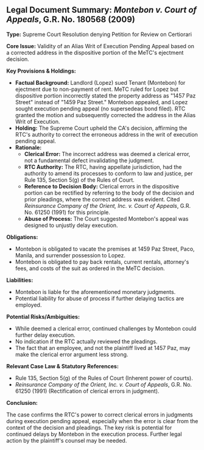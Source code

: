 ## Legal Document Summary: *Montebon v. Court of Appeals*, G.R. No. 180568 (2009)

**Type:** Supreme Court Resolution denying Petition for Review on Certiorari

**Core Issue:** Validity of an Alias Writ of Execution Pending Appeal based on a corrected address in the dispositive portion of the MeTC's ejectment decision.

**Key Provisions & Holdings:**

*   **Factual Background:** Landlord (Lopez) sued Tenant (Montebon) for ejectment due to non-payment of rent. MeTC ruled for Lopez but dispositive portion incorrectly stated the property address as "1457 Paz Street" instead of "1459 Paz Street." Montebon appealed, and Lopez sought execution pending appeal (no supersedeas bond filed). RTC granted the motion and subsequently corrected the address in the Alias Writ of Execution.
*   **Holding:** The Supreme Court upheld the CA's decision, affirming the RTC's authority to correct the erroneous address in the writ of execution pending appeal.
*   **Rationale:**
    *   **Clerical Error:** The incorrect address was deemed a clerical error, not a fundamental defect invalidating the judgment.
    *   **RTC Authority:** The RTC, having appellate jurisdiction, had the authority to amend its processes to conform to law and justice, per Rule 135, Section 5(g) of the Rules of Court.
    *   **Reference to Decision Body:** Clerical errors in the dispositive portion can be rectified by referring to the body of the decision and prior pleadings, where the correct address was evident.  Cited *Reinsurance Company of the Orient, Inc. v. Court of Appeals*, G.R. No. 61250 (1991) for this principle.
    *   **Abuse of Process:** The Court suggested Montebon's appeal was designed to unjustly delay execution.

**Obligations:**

*   Montebon is obligated to vacate the premises at 1459 Paz Street, Paco, Manila, and surrender possession to Lopez.
*   Montebon is obligated to pay back rentals, current rentals, attorney's fees, and costs of the suit as ordered in the MeTC decision.

**Liabilities:**

*   Montebon is liable for the aforementioned monetary judgments.
*   Potential liability for abuse of process if further delaying tactics are employed.

**Potential Risks/Ambiguities:**

*   While deemed a clerical error, continued challenges by Montebon could further delay execution.
*   No indication if the RTC actually reviewed the pleadings.
*   The fact that an employee, and not the plaintiff lived at 1457 Paz, may make the clerical error argument less strong.

**Relevant Case Law & Statutory References:**

*   Rule 135, Section 5(g) of the Rules of Court (Inherent power of courts).
*   *Reinsurance Company of the Orient, Inc. v. Court of Appeals*, G.R. No. 61250 (1991) (Rectification of clerical errors in judgment).

**Conclusion:**

The case confirms the RTC's power to correct clerical errors in judgments during execution pending appeal, especially when the error is clear from the context of the decision and pleadings. The key risk is potential for continued delays by Montebon in the execution process. Further legal action by the plaintiff's counsel may be needed.
